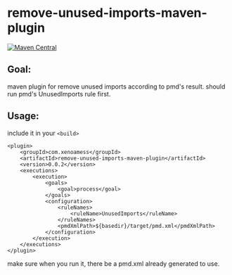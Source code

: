 # remove-unused-imports-maven-plugin

[![Maven Central](https://maven-badges.herokuapp.com/maven-central/com.xenoamess/remove-unused-imports-maven-plugin/badge.svg)](https://maven-badges.herokuapp.com/maven-central/com.xenoamess/remove-unused-imports-maven-plugin)


## Goal:
maven plugin for remove unused imports according to pmd's result.
should run pmd's UnusedImports rule first.

## Usage:

include it in your `<build>`

```pom
<plugin>
    <groupId>com.xenoamess</groupId>
    <artifactId>remove-unused-imports-maven-plugin</artifactId>
    <version>0.0.2</version>
    <executions>
        <execution>
            <goals>
                <goal>process</goal>
            </goals>
            <configuration>
                <ruleNames>
                    <ruleName>UnusedImports</ruleName>
                </ruleNames>
                <pmdXmlPath>${basedir}/target/pmd.xml</pmdXmlPath>
            </configuration>
        </execution>
    </executions>
</plugin>
```
make sure when you run it, there be a pmd.xml already generated to use.
